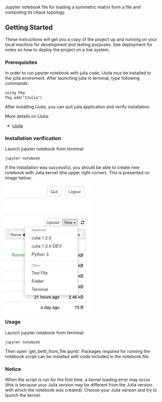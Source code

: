 Jupyter notebook file for loading a symmetric matrix form a file and computing its clique topology.

## Getting Started

These instructions will get you a copy of the project up and running on your local machine for development and testing purposes. See deployment for notes on how to deploy the project on a live system.

### Prerequisites
In order to run jupyter notebook with julia code, IJulia mus be installed to the julia enviroment. After launching julia in terminal, type following commands:

```
using Pkg
Pkg.add("IJulia")
```
After installing IJulia, you can quit julia application and verify installation.

More details on IJulia:
* [IJulia](https://github.com/JuliaLang/IJulia.jl)

### Installation verification

Launch jupyter notebook from terminal:
```
jupyter notebook
```
If the installation was successful, you should be able to create new notebook with Julia kernel (the upper right corner). This is presented on image below:

![New julia notebook](https://raw.githubusercontent.com/edd26/betti-from-file/master/docs/new_julia_notebook.png)

### Usage

Launch jupyter notebook from terminal:
```
jupyter notebook
```
Then open 'get_betti_from_file.ipynb'. Packages required for running the notebook 
script can be installed with code included in the notebook file. 

### Notice
When the script is run for the first time, a kernel loading error may occur (this is
because your Julia version may be different from the Julia version with which the notebook
was created). Choose your Julia version and try to launch the kernel.

